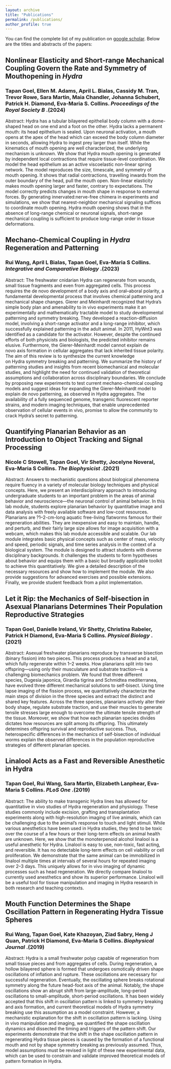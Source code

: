 ```yaml
---
layout: archive
title: "Publications"
permalink: /publications/
author_profile: true
---
```


You can find the complete list of my publication on [google scholar](https://scholar.google.com/citations?user=b4GGa8EAAAAJ&hl=en).
Below are the titles and abstracts of the papers:

## Nonlinear Elasticity and Short-range Mechanical Coupling Govern the Rate and Symmetry of Mouthopening in _Hydra_
### Tapan Goel, Ellen M. Adams, April L. Bialas, Cassidy M. Tran, Trevor Rowe, Sara Martin, Maia Chandler, Johanna Schubert, Patrick H. Diamond, Eva-Maria S. Collins. _Proceedings of the Royal Society B_ .(2024)
Abstract:
Hydra has a tubular bilayered epithelial body column with a dome-shaped head on one end and a foot on the other. Hydra lacks a permanent mouth: its head epithelium is sealed. Upon neuronal activation, a mouth opens at the apex of the head which can exceed the body column diameter in seconds, allowing Hydra to ingest prey larger than itself. While the kinematics of mouth opening are well characterized, the underlying mechanism is unknown. We show that Hydra mouth opening is generated by independent local contractions that require tissue-level coordination. We model the head epithelium as an active viscoelastic non-linear spring network. The model reproduces the size, timescale, and symmetry of mouth opening. It shows that radial contractions, travelling inwards from the outer boundary of the head, pull the mouth open. Non-linear elasticity makes mouth opening larger and faster, contrary to expectations. The model correctly predicts changes in mouth shape in response to external forces. By generating innervated:nerve-free chimera in experiments and simulations, we show that nearest-neighbor mechanical signaling suffices to coordinate mouth opening. Hydra mouth opening shows that in the absence of long-range chemical or neuronal signals, short-range mechanical coupling is sufficient to produce long-range order in tissue deformations.

## Mechano-Chemical Coupling in _Hydra_ Regeneration and Patterning 
### Rui Wang, April L Bialas, Tapan Goel, Eva-Maria S Collins. _Integrative and Comparative Biology_ .(2023)
Abstract:
The freshwater cnidarian Hydra can regenerate from wounds, small tissue fragments and even from aggregated cells. This process requires the de novo development of a body axis and oral–aboral polarity, a fundamental developmental process that involves chemical patterning and mechanical shape changes. Gierer and Meinhardt recognized that Hydra’s simple body plan and amenability to in vivo experiments make it an experimentally and mathematically tractable model to study developmental patterning and symmetry breaking. They developed a reaction-diffusion model, involving a short-range activator and a long-range inhibitor, which successfully explained patterning in the adult animal. In 2011, HyWnt3 was identified as a candidate for the activator. However, despite the continued efforts of both physicists and biologists, the predicted inhibitor remains elusive. Furthermore, the Gierer-Meinhardt model cannot explain de novo axis formation in cellular aggregates that lack inherited tissue polarity. The aim of this review is to synthesize the current knowledge on Hydra symmetry breaking and patterning. We summarize the history of patterning studies and insights from recent biomechanical and molecular studies, and highlight the need for continued validation of theoretical assumptions and collaboration across disciplinary boundaries. We conclude by proposing new experiments to test current mechano-chemical coupling models and suggest ideas for expanding the Gierer-Meinhardt model to explain de novo patterning, as observed in Hydra aggregates. The availability of a fully sequenced genome, transgenic fluorescent reporter strains, and modern imaging techniques, that enable unprecedented observation of cellular events in vivo, promise to allow the community to crack Hydra’s secret to patterning.


## Quantifying Planarian Behavior as an Introduction to Object Tracking and Signal Processing
### Nicole C Stowell, Tapan Goel, Vir Shetty, Jocelyne Noveral, Eva-Maria S Collins. _The Biophysicist_ .(2021)
Abstract:
Answers to mechanistic questions about biological phenomena require fluency in a variety of molecular biology techniques and physical concepts. Here, we present an interdisciplinary approach to introducing undergraduate students to an important problem in the areas of animal behavior and neuroscience—the neuronal control of animal behavior. In this lab module, students explore planarian behavior by quantitative image and data analysis with freely available software and low-cost resources. Planarians are ?1–2-cm-long aquatic free-living flatworms famous for their regeneration abilities. They are inexpensive and easy to maintain, handle, and perturb, and their fairly large size allows for image acquisition with a webcam, which makes this lab module accessible and scalable. Our lab module integrates basic physical concepts such as center of mass, velocity and speed, periodic signals, and time series analysis in the context of a biological system. The module is designed to attract students with diverse disciplinary backgrounds. It challenges the students to form hypotheses about behavior and equips them with a basic but broadly applicable toolkit to achieve this quantitatively. We give a detailed description of the necessary resources and show how to implement the module. We also provide suggestions for advanced exercises and possible extensions. Finally, we provide student feedback from a pilot implementation.


## Let it Rip: the Mechanics of Self-bisection in Asexual Planarians Determines Their Population Reproductive Strategies
### Tapan Goel, Danielle Ireland, Vir Shetty, Christina Rabeler, Patrick H Diamond, Eva-Maria S Collins. _Physical Biology_ .(2021)
Abstract:
Asexual freshwater planarians reproduce by transverse bisection (binary fission) into two pieces. This process produces a head and a tail, which fully regenerate within 1–2 weeks. How planarians split into two offspring—using only their musculature and substrate traction—is a challenging biomechanics problem. We found that three different species, Dugesia japonica, Girardia tigrina and Schmidtea mediterranea, have evolved three different mechanical solutions to self-bisect. Using time lapse imaging of the fission process, we quantitatively characterize the main steps of division in the three species and extract the distinct and shared key features. Across the three species, planarians actively alter their body shape, regulate substrate traction, and use their muscles to generate tensile stresses large enough to overcome the ultimate tensile strength of the tissue. Moreover, we show that how each planarian species divides dictates how resources are split among its offspring. This ultimately determines offspring survival and reproductive success. Thus, heterospecific differences in the mechanics of self-bisection of individual worms explain the observed differences in the population reproductive strategies of different planarian species.


## Linalool Acts as a Fast and Reversible Anesthetic in Hydra
### Tapan Goel, Rui Wang, Sara Martin, Elizabeth Lanphear, Eva-Maria S Collins. _PLoS One_ .(2019)
Abstract:
The ability to make transgenic Hydra lines has allowed for quantitative in vivo studies of Hydra regeneration and physiology. These studies commonly include excision, grafting and transplantation experiments along with high-resolution imaging of live animals, which can be challenging due to the animal’s response to touch and light stimuli. While various anesthetics have been used in Hydra studies, they tend to be toxic over the course of a few hours or their long-term effects on animal health are unknown. Here, we show that the monoterpenoid alcohol linalool is a useful anesthetic for Hydra. Linalool is easy to use, non-toxic, fast acting, and reversible. It has no detectable long-term effects on cell viability or cell proliferation. We demonstrate that the same animal can be immobilized in linalool multiple times at intervals of several hours for repeated imaging over 2–3 days. This uniquely allows for in vivo imaging of dynamic processes such as head regeneration. We directly compare linalool to currently used anesthetics and show its superior performance. Linalool will be a useful tool for tissue manipulation and imaging in Hydra research in both research and teaching contexts.

## Mouth Function Determines the Shape Oscillation Pattern in Regenerating Hydra Tissue Spheres
### Rui Wang, Tapan Goel, Kate Khazoyan, Ziad Sabry, Heng J Quan, Patrick H Diamond, Eva-Maria S Collins. _Biophysical Journal_ .(2019)

Abstract:
Hydra is a small freshwater polyp capable of regeneration from small tissue pieces and from aggregates of cells. During regeneration, a hollow bilayered sphere is formed that undergoes osmotically driven shape oscillations of inflation and rupture. These oscillations are necessary for successful regeneration. Eventually, the oscillating sphere breaks rotational symmetry along the future head-foot axis of the animal. Notably, the shape oscillations show an abrupt shift from large-amplitude, long-period oscillations to small-amplitude, short-period oscillations. It has been widely accepted that this shift in oscillation pattern is linked to symmetry breaking and axis formation, and current theoretical models of Hydra symmetry breaking use this assumption as a model constraint. However, a mechanistic explanation for the shift in oscillation pattern is lacking. Using in vivo manipulation and imaging, we quantified the shape oscillation dynamics and dissected the timing and triggers of the pattern shift. Our experiments demonstrate that the shift in the shape oscillation pattern in regenerating Hydra tissue pieces is caused by the formation of a functional mouth and not by shape symmetry breaking as previously assumed. Thus, model assumptions must be revised in light of these new experimental data, which can be used to constrain and validate improved theoretical models of pattern formation in Hydra.






